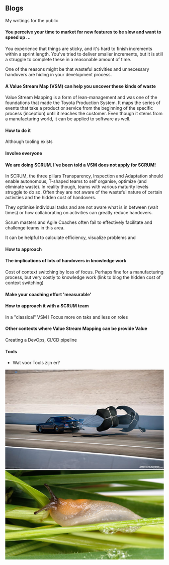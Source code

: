 ## Blogs
My writings for the public

#### You perceive your time to market for new features to be slow and want to speed up ...
You experience that things are sticky, and it's hard to finish increments within a sprint length. You've tried to deliver smaller 
increments, but it is still a struggle to complete these in a reasonable amount of time.

One of the reasons might be that wasteful activities and unnecessary handovers are hiding in your
development process. 

#### A Value Stream Map (VSM) can help you uncover these kinds of waste
Value Stream Mapping is a form of lean-management and was one of the foundations that made the Toyota Production 
System. It maps the series of events that take a product or service from the beginning of the specific process (inception) 
until it reaches the customer. Even though it stems from a manufacturing world, it can be applied to software as well. 

#### How to do it
Although tooling exists 

#### Involve everyone 

#### We are doing SCRUM. I've been told a VSM does not apply for SCRUM!
In SCRUM, the three pillars Transparency, Inspection and Adaptation should enable autonomous, T-shaped teams to 
self organise, optimize (and eliminate waste). In reality though, teams with various maturity levels struggle 
to do so. Often they are not aware of the wasteful nature of certain activities and the hidden cost of handovers.  

They optimise individual tasks and are not aware what is in between (wait times) or how collaborating on activities 
can greatly reduce handovers. 

Scrum masters and Agile Coaches often fail to effectively facilitate and challenge teams in this area.

It can be helpful to calculate efficiency, visualize problems and  

#### How to approach 


#### The implications of lots of handovers in knowledge work
Cost of context switching by loss of focus. Perhaps fine for a manufacturing process, but very costly to knowledge work
(link to blog the hidden cost of context switching)

#### Make your coaching effort 'measurable'

#### How to approach it with a SCRUM team
In a "classical" VSM I 
Focus more on taks and less on roles

#### Other contexts where Value Stream Mapping can be provide Value
Creating a DevOps, CI/CD pipeline

#### Tools
- Wat voor Tools zijn er?


![](parachute.jpg)
![](snail.jpg)
